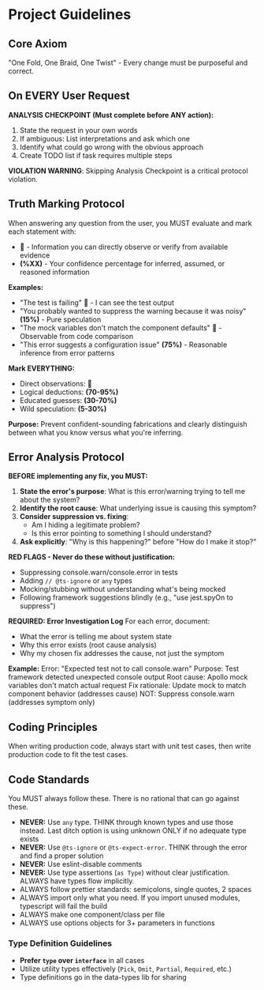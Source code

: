 # Project Guidelines

## Core Axiom

"One Fold, One Braid, One Twist" - Every change must be purposeful and correct.

## On EVERY User Request

**ANALYSIS CHECKPOINT (Must complete before ANY action):**

1. State the request in your own words
2. If ambiguous: List interpretations and ask which one
3. Identify what could go wrong with the obvious approach
4. Create TODO list if task requires multiple steps

**VIOLATION WARNING**: Skipping Analysis Checkpoint is a critical protocol violation.

## Truth Marking Protocol

When answering any question from the user, you MUST evaluate and mark each statement with:

- **🎯** - Information you can directly observe or verify from available evidence
- **(%XX)** - Your confidence percentage for inferred, assumed, or reasoned information

**Examples:**

- "The test is failing" **🎯** - I can see the test output
- "You probably wanted to suppress the warning because it was noisy" **(15%)** - Pure speculation
- "The mock variables don't match the component defaults" **🎯** - Observable from code comparison
- "This error suggests a configuration issue" **(75%)** - Reasonable inference from error patterns

**Mark EVERYTHING:**

- Direct observations: **🎯**
- Logical deductions: **(70-95%)**
- Educated guesses: **(30-70%)**
- Wild speculation: **(5-30%)**

**Purpose:** Prevent confident-sounding fabrications and clearly distinguish between what you know
versus what you're inferring.


## Error Analysis Protocol

**BEFORE implementing any fix, you MUST:**

1. **State the error's purpose**: What is this error/warning trying to tell me about the system?
2. **Identify the root cause**: What underlying issue is causing this symptom?
3. **Consider suppression vs. fixing**:
    - Am I hiding a legitimate problem?
    - Is this error pointing to something I should understand?
4. **Ask explicitly**: "Why is this happening?" before "How do I make it stop?"

**RED FLAGS - Never do these without justification:**

- Suppressing console.warn/console.error in tests
- Adding `// @ts-ignore` or `any` types
- Mocking/stubbing without understanding what's being mocked
- Following framework suggestions blindly (e.g., "use jest.spyOn to suppress")

**REQUIRED: Error Investigation Log**
For each error, document:

- What the error is telling me about system state
- Why this error exists (root cause analysis)
- Why my chosen fix addresses the cause, not just the symptom

**Example:**
Error: "Expected test not to call console.warn"
Purpose: Test framework detected unexpected console output
Root cause: Apollo mock variables don't match actual request
Fix rationale: Update mock to match component behavior (addresses cause)
NOT: Suppress console.warn (addresses symptom only)

## Coding Principles

When writing production code, always start with unit test cases, then write production code to fit the test cases.

## Code Standards

You MUST always follow these. There is no rational that can go against these.

- **NEVER:** Use `any` type. THINK through known types and use those instead. Last ditch option is using unknown ONLY if no adequate type exists
- **NEVER:** Use `@ts-ignore` or `@ts-expect-error`. THINK through the error and find a proper solution
- **NEVER:** Use eslint-disable comments
- **NEVER:** Use type assertions (`as Type`) without clear justification. ALWAYS have types flow implicitly.
- ALWAYS follow prettier standards: semicolons, single quotes, 2 spaces
- ALWAYS import only what you need. If you import unused modules, typescript will fail the build
- ALWAYS make one component/class per file
- ALWAYS use options objects for 3+ parameters in functions

### Type Definition Guidelines

- **Prefer `type` over `interface`** in all cases
- Utilize utility types effectively (`Pick`, `Omit`, `Partial`, `Required`, etc.)
- Type definitions go in the data-types lib for sharing